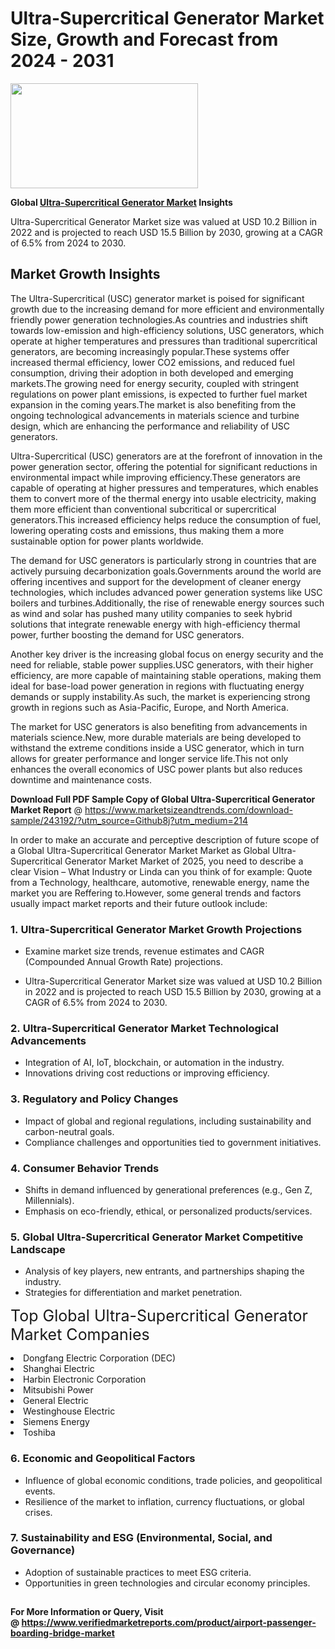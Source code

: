<H1>Ultra-Supercritical Generator Market Size, Growth and Forecast from 2024 - 2031</H1><img class="aligncenter size-medium wp-image-584254" src="https://thirdeyenews.in/wp-content/uploads/2024/09/Global-Market-Research-300x168.jpeg" alt="" width="300" height="168" /><p><strong>Global&nbsp;<a href="https://www.marketsizeandtrends.com/download-sample/243192/?utm_source=Github8j?utm_medium=214">Ultra-Supercritical Generator Market</a> Insights</strong></p><p>Ultra-Supercritical Generator Market size was valued at USD 10.2 Billion in 2022 and is projected to reach USD 15.5 Billion by 2030, growing at a CAGR of 6.5% from 2024 to 2030.</p><p><h2>Market Growth Insights</h2> <p>The Ultra-Supercritical (USC) generator market is poised for significant growth due to the increasing demand for more efficient and environmentally friendly power generation technologies.As countries and industries shift towards low-emission and high-efficiency solutions, USC generators, which operate at higher temperatures and pressures than traditional supercritical generators, are becoming increasingly popular.These systems offer increased thermal efficiency, lower CO2 emissions, and reduced fuel consumption, driving their adoption in both developed and emerging markets.The growing need for energy security, coupled with stringent regulations on power plant emissions, is expected to further fuel market expansion in the coming years.The market is also benefiting from the ongoing technological advancements in materials science and turbine design, which are enhancing the performance and reliability of USC generators.</p> <p>Ultra-Supercritical (USC) generators are at the forefront of innovation in the power generation sector, offering the potential for significant reductions in environmental impact while improving efficiency.These generators are capable of operating at higher pressures and temperatures, which enables them to convert more of the thermal energy into usable electricity, making them more efficient than conventional subcritical or supercritical generators.This increased efficiency helps reduce the consumption of fuel, lowering operating costs and emissions, thus making them a more sustainable option for power plants worldwide.</p> <p>The demand for USC generators is particularly strong in countries that are actively pursuing decarbonization goals.Governments around the world are offering incentives and support for the development of cleaner energy technologies, which includes advanced power generation systems like USC boilers and turbines.Additionally, the rise of renewable energy sources such as wind and solar has pushed many utility companies to seek hybrid solutions that integrate renewable energy with high-efficiency thermal power, further boosting the demand for USC generators.</p> <p>Another key driver is the increasing global focus on energy security and the need for reliable, stable power supplies.USC generators, with their higher efficiency, are more capable of maintaining stable operations, making them ideal for base-load power generation in regions with fluctuating energy demands or supply instability.As such, the market is experiencing strong growth in regions such as Asia-Pacific, Europe, and North America.</p> <p>The market for USC generators is also benefiting from advancements in materials science.New, more durable materials are being developed to withstand the extreme conditions inside a USC generator, which in turn allows for greater performance and longer service life.This not only enhances the overall economics of USC power plants but also reduces downtime and maintenance costs.</p> <p><span class=""><strong>Download Full PDF Sample Copy of Global Ultra-Supercritical Generator Market Report</strong> @ <a href="https://www.marketsizeandtrends.com/download-sample/243192/?utm_source=Github8j?utm_medium=214" target="_blank">https://www.marketsizeandtrends.com/download-sample/243192/?utm_source=Github8j?utm_medium=214</a></span></p><p>In order to make an accurate and perceptive description of future scope of a Global&nbsp;Ultra-Supercritical Generator Market Market as Global&nbsp;Ultra-Supercritical Generator Market Market of 2025, you need to describe a clear Vision &ndash; What Industry or Linda can you think of for example: Quote from a Technology, healthcare, automotive, renewable energy, name the market you are Reffering to.However, some general trends and factors usually impact market reports and their future outlook include:</p><h3>1.&nbsp;<strong>Ultra-Supercritical Generator Market Growth Projections</strong></h3><ul><li>Examine market size trends, revenue estimates and CAGR (Compounded Annual Growth Rate) projections.</li><li><p>Ultra-Supercritical Generator Market size was valued at USD 10.2 Billion in 2022 and is projected to reach USD 15.5 Billion by 2030, growing at a CAGR of 6.5% from 2024 to 2030.</p></li></ul><h3>2.&nbsp;<strong>Ultra-Supercritical Generator Market Technological Advancements</strong></h3><ul><li>Integration of AI, IoT, blockchain, or automation in the industry.</li><li>Innovations driving cost reductions or improving efficiency.</li></ul><h3>3.&nbsp;<strong>Regulatory and Policy Changes</strong></h3><ul><li>Impact of global and regional regulations, including sustainability and carbon-neutral goals.</li><li>Compliance challenges and opportunities tied to government initiatives.</li></ul><h3>4.&nbsp;<strong>Consumer Behavior Trends</strong></h3><ul><li>Shifts in demand influenced by generational preferences (e.g., Gen Z, Millennials).</li><li>Emphasis on eco-friendly, ethical, or personalized products/services.</li></ul><h3>5.&nbsp;<strong>Global Ultra-Supercritical Generator Market Competitive Landscape</strong></h3><ul><li>Analysis of key players, new entrants, and partnerships shaping the industry.</li><li>Strategies for differentiation and market penetration.</li></ul><p data-pm-slice="1 1 []"><span style="color: inherit; font-family: inherit; font-size: 25px;">Top Global Ultra-Supercritical Generator Market Companies</span></p><div class="" data-test-id=""><p><li>Dongfang Electric Corporation (DEC)</li><li> Shanghai Electric</li><li> Harbin Electronic Corporation</li><li> Mitsubishi Power</li><li> General Electric</li><li> Westinghouse Electric</li><li> Siemens Energy</li><li> Toshiba</li></p></div><h3>6.&nbsp;<strong>Economic and Geopolitical Factors</strong></h3><ul><li>Influence of global economic conditions, trade policies, and geopolitical events.</li><li>Resilience of the market to inflation, currency fluctuations, or global crises.</li></ul><h3>7.&nbsp;<strong>Sustainability and ESG (Environmental, Social, and Governance)</strong></h3><ul><li>Adoption of sustainable practices to meet ESG criteria.</li><li>Opportunities in green technologies and circular economy principles.</li></ul><h2><strong style="font-size: 14px;">For More Information or Query, Visit @&nbsp;</strong><a style="background-color: #ffffff; font-size: 14px;" href="https://www.marketsizeandtrends.com/report/ultra-supercritical-generator-market/" target="_blank">https://www.verifiedmarketreports.com/product/airport-passenger-boarding-bridge-market</a></h2>